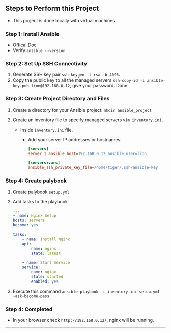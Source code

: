 ## Steps to Perform this Project

- This project is done locally with virtual machines.

### Step 1: Install Ansible

- [Offical Doc](https://docs.ansible.com/ansible/latest/installation_guide/installation_distros.html#installing-ansible-on-specific-operating-systems)
- Verify `ansible --version`

### Step 2: Set Up SSH Connectivity

1. Generate SSH key pair `ssh-keygen -t rsa -b 4096`.
2. Copy the public key to all the managed servers `ssh-copy-id -i ansible-key.pub lion@192.168.0.12`, give your password. Done

### Step 3: Create Project Directory and Files

1. Create a directory for your Ansible project: `mkdir ansible_project`
2. Create an inventory file to specify managed servers `vim inventory.ini`.

   - Inside `inventory.ini` file.

     - Add your server IP addresses or hostnames:

       ```ini
       [servers]
       server_1 ansible_host=192.168.0.12 ansible_user=lion

       [servers:vars]
       ansible_ssh_private_key_file=/home/tiger/.ssh/ansible-key
       ```

### Step 4: Create palybook

1. Create palybook `setup.yml`

2. Add tasks to the playbook

   ```yaml
   ---
   - name: Nginx Setup
   hosts: servers
   become: yes

   tasks:
       - name: Install Nginx
       apt:
           name: nginx
           state: latest

       - name: Start Service
       service:
           name: nginx
           state: started
           enabled: yes
   ```

3. Execute this command `ansible-playbook -i inventory.ini setup.yml --ask-become-pass`

### Step 4: Completed

- In your browser check `http://192.168.0.12/`, nginx will be running.

---

